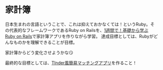 # 家計簿

 日本生まれの言語ということで、これは抑えておかなくては！というRuby。その代表的なフレームワークであるRuby on Railsを、[1週間で！基礎から学ぶRuby on Rails](https://www.amazon.co.jp/%E5%9F%BA%E7%A4%8E%E3%81%8B%E3%82%89%E5%AD%A6%E3%81%B6-Ruby-Rails-%EF%BC%91%E9%80%B1%E9%96%93%E3%81%AE%E7%9F%AD%E6%9C%9F%E9%96%93%E8%AC%9B%E5%BA%A7%EF%BC%81%E6%A5%BD%E3%81%97%E3%81%8F%E5%AD%A6%E3%81%B6Rails%E3%81%AE%E6%96%B0%E3%81%97%E3%81%84%E5%85%A5%E9%96%80%E6%9B%B8-Minatomi-ebook/dp/B08GYKGC3N)で家計簿アプリを作りながら学習。
 達成目標としては、Rubyがどんなものかを理解できることが目標。
 
 家計簿からどう変化させようかな😏

 最終的な目標としては、[TInder風簡易マッチングアプリ](https://www.amazon.co.jp/%E3%80%90Ruby-Rails-5%E3%80%91Tinder%E9%A2%A8%E7%B0%A1%E6%98%93%E3%83%9E%E3%83%83%E3%83%81%E3%83%B3%E3%82%B0%E3%82%A2%E3%83%97%E3%83%AA%E3%82%92%E4%BD%9C%E3%81%A3%E3%81%A6%E3%81%BF%E3%82%88%E3%81%86-%E4%BD%9C%E3%82%8A%E3%81%AA%E3%81%8C%E3%82%89%E5%AD%A6%E3%81%B6%E3%82%B7%E3%83%AA%E3%83%BC%E3%82%BA-%E3%83%86%E3%83%83%E3%82%AF%E3%83%94%E3%83%83%E3%83%88%E3%83%91%E3%83%96%E3%83%AA%E3%83%83%E3%82%B7%E3%83%B3%E3%82%B0-ebook/dp/B092S2TSPX/ref=sr_1_1?__mk_ja_JP=%E3%82%AB%E3%82%BF%E3%82%AB%E3%83%8A&crid=2P1NSXCZ0Q6CU&keywords=Tinder%E9%A2%A8&qid=1671458612&s=digital-text&sprefix=tinder%E9%A2%A8%2Cdigital-text%2C246&sr=1-1)を作ること！
